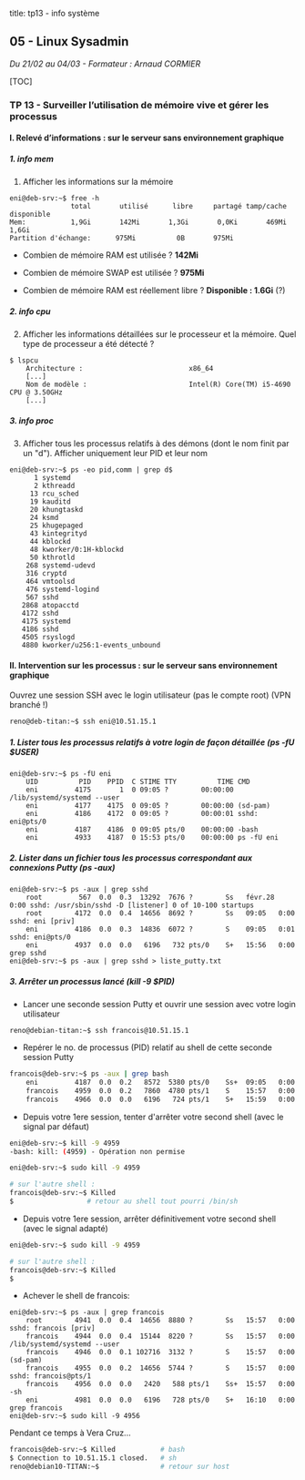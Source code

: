 title: tp13 - info système

## 05 - Linux Sysadmin
*Du 21/02 au 04/03 - Formateur : Arnaud CORMIER*

[TOC]

### TP 13 - Surveiller l’utilisation de mémoire vive et gérer les processus

#### I. Relevé d’informations : sur le serveur sans environnement graphique

##### 1. info mem

1. Afficher les informations sur la mémoire

```
eni@deb-srv:~$ free -h
               total       utilisé      libre     partagé tamp/cache   disponible
Mem:           1,9Gi       142Mi       1,3Gi       0,0Ki       469Mi       1,6Gi
Partition d'échange:      975Mi          0B       975Mi
```

- Combien de mémoire RAM est utilisée ? **142Mi**

- Combien de mémoire SWAP est utilisée ? **975Mi**

- Combien de mémoire RAM est réellement libre ? **Disponible : 1.6Gi** (?)

##### 2. info cpu
2. Afficher les informations détaillées sur le processeur et la mémoire. Quel type de processeur a été détecté ?

```
$ lspcu 
	Architecture :                          x86_64
	[...]
	Nom de modèle :                         Intel(R) Core(TM) i5-4690 CPU @ 3.50GHz
	[...]
```

##### 3. info proc
3. Afficher tous les processus relatifs à des démons (dont le nom finit par un "d"). Afficher uniquement leur PID et leur nom

```
eni@deb-srv:~$ ps -eo pid,comm | grep d$
      1 systemd
      2 kthreadd
     13 rcu_sched
     19 kauditd
     20 khungtaskd
     24 ksmd
     25 khugepaged
     43 kintegrityd
     44 kblockd
     48 kworker/0:1H-kblockd
     50 kthrotld
    268 systemd-udevd
    316 cryptd
    464 vmtoolsd
    476 systemd-logind
    567 sshd
   2868 atopacctd
   4172 sshd
   4175 systemd
   4186 sshd
   4505 rsyslogd
   4880 kworker/u256:1-events_unbound
```

#### II. Intervention sur les processus : sur le serveur sans environnement graphique
Ouvrez une session SSH avec le login utilisateur (pas le compte root) (VPN branché !)

```sh
reno@deb-titan:~$ ssh eni@10.51.15.1
```

##### 1. Lister tous les processus relatifs à votre login de façon détaillée (ps -fU $USER)

```
eni@deb-srv:~$ ps -fU eni
	UID          PID    PPID  C STIME TTY          TIME CMD
	eni         4175       1  0 09:05 ?        00:00:00 /lib/systemd/systemd --user
	eni         4177    4175  0 09:05 ?        00:00:00 (sd-pam)
	eni         4186    4172  0 09:05 ?        00:00:01 sshd: eni@pts/0
	eni         4187    4186  0 09:05 pts/0    00:00:00 -bash
	eni         4933    4187  0 15:53 pts/0    00:00:00 ps -fU eni
```

##### 2. Lister dans un fichier tous les processus correspondant aux connexions Putty (ps -aux)

```
eni@deb-srv:~$ ps -aux | grep sshd
	root         567  0.0  0.3  13292  7676 ?        Ss   févr.28   0:00 sshd: /usr/sbin/sshd -D [listener] 0 of 10-100 startups
	root        4172  0.0  0.4  14656  8692 ?        Ss   09:05   0:00 sshd: eni [priv]
	eni         4186  0.0  0.3  14836  6072 ?        S    09:05   0:01 sshd: eni@pts/0
	eni         4937  0.0  0.0   6196   732 pts/0    S+   15:56   0:00 grep sshd
eni@deb-srv:~$ ps -aux | grep sshd > liste_putty.txt
```

##### 3. Arrêter un processus lancé (kill -9 $PID)

- Lancer une seconde session Putty et ouvrir une session avec votre login utilisateur

```
reno@debian-titan:~$ ssh francois@10.51.15.1
```

- Repérer le no. de processus (PID) relatif au shell de cette seconde session Putty

```sh
francois@deb-srv:~$ ps -aux | grep bash
	eni         4187  0.0  0.2   8572  5380 pts/0    Ss+  09:05   0:00 -bash
	francois    4959  0.0  0.2   7860  4780 pts/1    S    15:57   0:00 bash
	francois    4966  0.0  0.0   6196   724 pts/1    S+   15:59   0:00 grep bash
```

- Depuis votre 1ere session, tenter d'arrêter votre second shell (avec le signal par défaut)

```sh
eni@deb-srv:~$ kill -9 4959
-bash: kill: (4959) - Opération non permise

eni@deb-srv:~$ sudo kill -9 4959

# sur l'autre shell :
francois@deb-srv:~$ Killed
$                  # retour au shell tout pourri /bin/sh
```

- Depuis votre 1ere session, arrêter définitivement votre second shell (avec le signal adapté)

```sh
eni@deb-srv:~$ sudo kill -9 4959

# sur l'autre shell :
francois@deb-srv:~$ Killed
$ 
```

- Achever le shell de francois:

```
eni@deb-srv:~$ ps -aux | grep francois
	root        4941  0.0  0.4  14656  8880 ?        Ss   15:57   0:00 sshd: francois [priv]
	francois    4944  0.0  0.4  15144  8220 ?        Ss   15:57   0:00 /lib/systemd/systemd --user
	francois    4946  0.0  0.1 102716  3132 ?        S    15:57   0:00 (sd-pam)
	francois    4955  0.0  0.2  14656  5744 ?        S    15:57   0:00 sshd: francois@pts/1
	francois    4956  0.0  0.0   2420   588 pts/1    Ss+  15:57   0:00 -sh
	eni         4981  0.0  0.0   6196   728 pts/0    S+   16:10   0:00 grep francois
eni@deb-srv:~$ sudo kill -9 4956
```

Pendant ce temps à Vera Cruz...

```sh
francois@deb-srv:~$ Killed           # bash
$ Connection to 10.51.15.1 closed.   # sh
reno@debian10-TITAN:~$               # retour sur host
```

<link rel="stylesheet" type="text/css" href=".ressources/css/bootstrap.min.css">
<link rel="stylesheet" type="text/css" href=".ressources/css/style.css">
